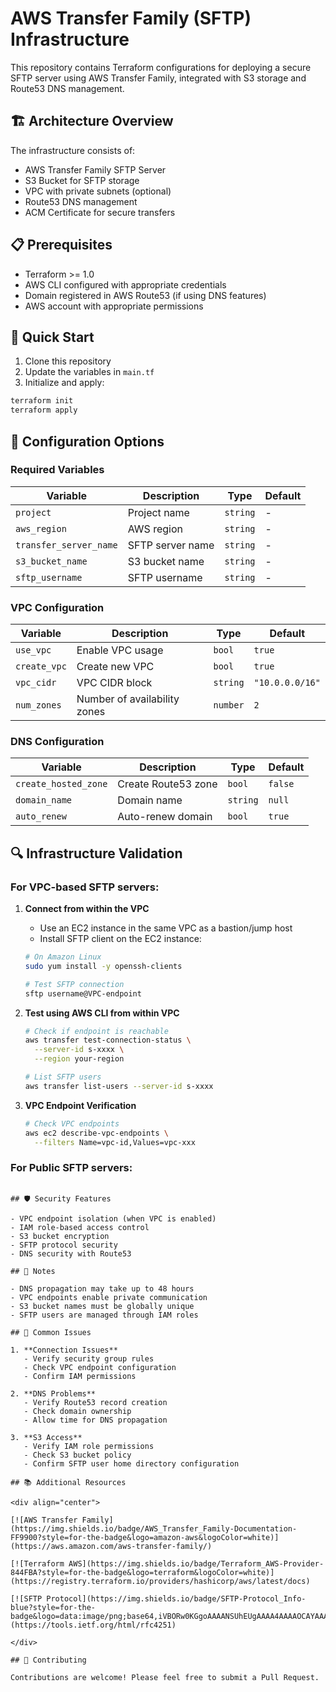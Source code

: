 # AWS Transfer Family (SFTP) Infrastructure

This repository contains Terraform configurations for deploying a secure SFTP server using AWS Transfer Family, integrated with S3 storage and Route53 DNS management.

## 🏗 Architecture Overview

The infrastructure consists of:
- AWS Transfer Family SFTP Server
- S3 Bucket for SFTP storage
- VPC with private subnets (optional)
- Route53 DNS management
- ACM Certificate for secure transfers

## 📋 Prerequisites

- Terraform >= 1.0
- AWS CLI configured with appropriate credentials
- Domain registered in AWS Route53 (if using DNS features)
- AWS account with appropriate permissions

## 🚀 Quick Start

1. Clone this repository
2. Update the variables in `main.tf`
3. Initialize and apply:

```bash
terraform init
terraform apply
```

## 🔧 Configuration Options

### Required Variables
| Variable | Description | Type | Default |
|----------|-------------|------|---------|
| `project` | Project name | `string` | - |
| `aws_region` | AWS region | `string` | - |
| `transfer_server_name` | SFTP server name | `string` | - |
| `s3_bucket_name` | S3 bucket name | `string` | - |
| `sftp_username` | SFTP username | `string` | - |

### VPC Configuration
| Variable | Description | Type | Default |
|----------|-------------|------|---------|
| `use_vpc` | Enable VPC usage | `bool` | `true` |
| `create_vpc` | Create new VPC | `bool` | `true` |
| `vpc_cidr` | VPC CIDR block | `string` | `"10.0.0.0/16"` |
| `num_zones` | Number of availability zones | `number` | `2` |

### DNS Configuration
| Variable | Description | Type | Default |
|----------|-------------|------|---------|
| `create_hosted_zone` | Create Route53 zone | `bool` | `false` |
| `domain_name` | Domain name | `string` | `null` |
| `auto_renew` | Auto-renew domain | `bool` | `true` |

## 🔍 Infrastructure Validation

### For VPC-based SFTP servers:

1. **Connect from within the VPC**
   - Use an EC2 instance in the same VPC as a bastion/jump host
   - Install SFTP client on the EC2 instance:
   ```bash
   # On Amazon Linux
   sudo yum install -y openssh-clients
   
   # Test SFTP connection
   sftp username@VPC-endpoint
   ```

2. **Test using AWS CLI from within VPC**
   ```bash
   # Check if endpoint is reachable
   aws transfer test-connection-status \
     --server-id s-xxxx \
     --region your-region
   
   # List SFTP users
   aws transfer list-users --server-id s-xxxx
   ```

3. **VPC Endpoint Verification**
   ```bash
   # Check VPC endpoints
   aws ec2 describe-vpc-endpoints \
     --filters Name=vpc-id,Values=vpc-xxx
   ```

### For Public SFTP servers:
```

## 🛡️ Security Features

- VPC endpoint isolation (when VPC is enabled)
- IAM role-based access control
- S3 bucket encryption
- SFTP protocol security
- DNS security with Route53

## 📝 Notes

- DNS propagation may take up to 48 hours
- VPC endpoints enable private communication
- S3 bucket names must be globally unique
- SFTP users are managed through IAM roles

## 🚨 Common Issues

1. **Connection Issues**
   - Verify security group rules
   - Check VPC endpoint configuration
   - Confirm IAM permissions

2. **DNS Problems**
   - Verify Route53 record creation
   - Check domain ownership
   - Allow time for DNS propagation

3. **S3 Access**
   - Verify IAM role permissions
   - Check S3 bucket policy
   - Confirm SFTP user home directory configuration

## 📚 Additional Resources

<div align="center">

[![AWS Transfer Family](https://img.shields.io/badge/AWS_Transfer_Family-Documentation-FF9900?style=for-the-badge&logo=amazon-aws&logoColor=white)](https://aws.amazon.com/aws-transfer-family/)

[![Terraform AWS](https://img.shields.io/badge/Terraform_AWS-Provider-844FBA?style=for-the-badge&logo=terraform&logoColor=white)](https://registry.terraform.io/providers/hashicorp/aws/latest/docs)

[![SFTP Protocol](https://img.shields.io/badge/SFTP-Protocol_Info-blue?style=for-the-badge&logo=data:image/png;base64,iVBORw0KGgoAAAANSUhEUgAAAA4AAAAOCAYAAAAfSC3RAAAABHNCSVQICAgIfAhkiAAAAAlwSFlzAAAAggAAAIIBsKhZvgAAABl0RVh0U29mdHdhcmUAd3d3Lmlua3NjYXBlLm9yZ5vuPBoAAADSSURBVCiRrdKxSgNBFIXh7x4XUohEwcI2YGFSWPkAFnZ2PkIKwSewS2nvM/gMvoGNjYWVhYVFCjsLEUQMWkjAxkKy7NwwzYz3wOEwc/4z91Jqf1+FTnAok2zgnB0c4wKPeJT0jzBExm+DK7zjDt2qQR0c4hS3+MQIrxjjDef4wD0+sITlVLKJTfRxg0u84AWvuEMPK1jFGvbSxHvYxgBPmOAZ2+igwCLmsYANbKUVh3jHN6YY4wt97KJZtXJR/UX8j6qG/4OaZPgzKqk9/QDwYzuclEeJ0QAAAABJRU5ErkJggg==)](https://tools.ietf.org/html/rfc4251)

</div>

## 🤝 Contributing

Contributions are welcome! Please feel free to submit a Pull Request.


